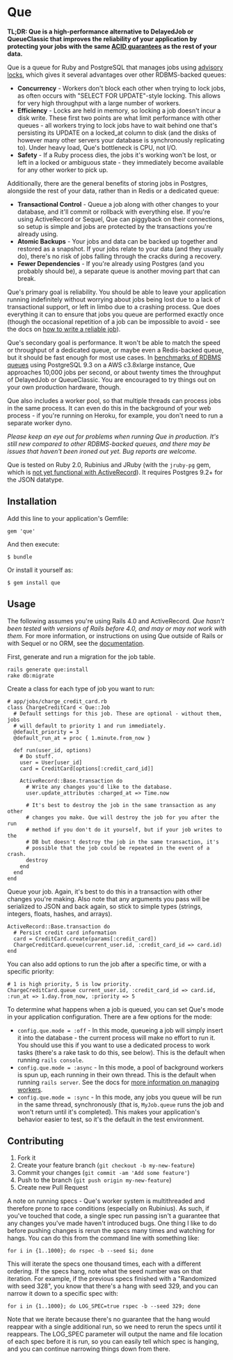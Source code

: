 # Que

**TL;DR: Que is a high-performance alternative to DelayedJob or QueueClassic that improves the reliability of your application by protecting your jobs with the same [ACID guarantees](https://en.wikipedia.org/wiki/ACID) as the rest of your data.**

Que is a queue for Ruby and PostgreSQL that manages jobs using [advisory locks](http://www.postgresql.org/docs/current/static/explicit-locking.html#ADVISORY-LOCKS), which gives it several advantages over other RDBMS-backed queues:

* **Concurrency** - Workers don't block each other when trying to lock jobs, as often occurs with "SELECT FOR UPDATE"-style locking. This allows for very high throughput with a large number of workers.
* **Efficiency** - Locks are held in memory, so locking a job doesn't incur a disk write. These first two points are what limit performance with other queues - all workers trying to lock jobs have to wait behind one that's persisting its UPDATE on a locked_at column to disk (and the disks of however many other servers your database is synchronously replicating to). Under heavy load, Que's bottleneck is CPU, not I/O.
* **Safety** - If a Ruby process dies, the jobs it's working won't be lost, or left in a locked or ambiguous state - they immediately become available for any other worker to pick up.

Additionally, there are the general benefits of storing jobs in Postgres, alongside the rest of your data, rather than in Redis or a dedicated queue:

* **Transactional Control** - Queue a job along with other changes to your database, and it'll commit or rollback with everything else. If you're using ActiveRecord or Sequel, Que can piggyback on their connections, so setup is simple and jobs are protected by the transactions you're already using.
* **Atomic Backups** - Your jobs and data can be backed up together and restored as a snapshot. If your jobs relate to your data (and they usually do), there's no risk of jobs falling through the cracks during a recovery.
* **Fewer Dependencies** - If you're already using Postgres (and you probably should be), a separate queue is another moving part that can break.

Que's primary goal is reliability. You should be able to leave your application running indefinitely without worrying about jobs being lost due to a lack of transactional support, or left in limbo due to a crashing process. Que does everything it can to ensure that jobs you queue are performed exactly once (though the occasional repetition of a job can be impossible to avoid - see the docs on [how to write a reliable job](https://github.com/chanks/que/blob/master/docs/writing_reliable_jobs.md)).

Que's secondary goal is performance. It won't be able to match the speed or throughput of a dedicated queue, or maybe even a Redis-backed queue, but it should be fast enough for most use cases. In [benchmarks of RDBMS queues](https://github.com/chanks/queue-shootout) using PostgreSQL 9.3 on a AWS c3.8xlarge instance, Que approaches 10,000 jobs per second, or about twenty times the throughput of DelayedJob or QueueClassic. You are encouraged to try things out on your own production hardware, though.

Que also includes a worker pool, so that multiple threads can process jobs in the same process. It can even do this in the background of your web process - if you're running on Heroku, for example, you don't need to run a separate worker dyno.

*Please keep an eye out for problems when running Que in production. It's still new compared to other RDBMS-backed queues, and there may be issues that haven't been ironed out yet. Bug reports are welcome.*

Que is tested on Ruby 2.0, Rubinius and JRuby (with the `jruby-pg` gem, which is [not yet functional with ActiveRecord](https://github.com/chanks/que/issues/4#issuecomment-29561356)). It requires Postgres 9.2+ for the JSON datatype.

## Installation

Add this line to your application's Gemfile:

    gem 'que'

And then execute:

    $ bundle

Or install it yourself as:

    $ gem install que

## Usage

The following assumes you're using Rails 4.0 and ActiveRecord. *Que hasn't been tested with versions of Rails before 4.0, and may or may not work with them.* For more information, or instructions on using Que outside of Rails or with Sequel or no ORM, see the [documentation](https://github.com/chanks/que/blob/master/docs).

First, generate and run a migration for the job table.

    rails generate que:install
    rake db:migrate

Create a class for each type of job you want to run:

    # app/jobs/charge_credit_card.rb
    class ChargeCreditCard < Que::Job
      # Default settings for this job. These are optional - without them, jobs
      # will default to priority 1 and run immediately.
      @default_priority = 3
      @default_run_at = proc { 1.minute.from_now }

      def run(user_id, options)
        # Do stuff.
        user = User[user_id]
        card = CreditCard[options[:credit_card_id]]

        ActiveRecord::Base.transaction do
          # Write any changes you'd like to the database.
          user.update_attributes :charged_at => Time.now

          # It's best to destroy the job in the same transaction as any other
          # changes you make. Que will destroy the job for you after the run
          # method if you don't do it yourself, but if your job writes to the
          # DB but doesn't destroy the job in the same transaction, it's
          # possible that the job could be repeated in the event of a crash.
          destroy
        end
      end
    end

Queue your job. Again, it's best to do this in a transaction with other changes you're making. Also note that any arguments you pass will be serialized to JSON and back again, so stick to simple types (strings, integers, floats, hashes, and arrays).

    ActiveRecord::Base.transaction do
      # Persist credit card information
      card = CreditCard.create(params[:credit_card])
      ChargeCreditCard.queue(current_user.id, :credit_card_id => card.id)
    end

You can also add options to run the job after a specific time, or with a specific priority:

    # 1 is high priority, 5 is low priority.
    ChargeCreditCard.queue current_user.id, :credit_card_id => card.id, :run_at => 1.day.from_now, :priority => 5

To determine what happens when a job is queued, you can set Que's mode in your application configuration. There are a few options for the mode:

* `config.que.mode = :off` - In this mode, queueing a job will simply insert it into the database - the current process will make no effort to run it. You should use this if you want to use a dedicated process to work tasks (there's a rake task to do this, see below). This is the default when running `rails console`.
* `config.que.mode = :async` - In this mode, a pool of background workers is spun up, each running in their own thread. This is the default when running `rails server`. See the docs for [more information on managing workers](https://github.com/chanks/que/blob/master/docs/managing_workers.md).
* `config.que.mode = :sync` - In this mode, any jobs you queue will be run in the same thread, synchronously (that is, `MyJob.queue` runs the job and won't return until it's completed). This makes your application's behavior easier to test, so it's the default in the test environment.

## Contributing

1. Fork it
2. Create your feature branch (`git checkout -b my-new-feature`)
3. Commit your changes (`git commit -am 'Add some feature'`)
4. Push to the branch (`git push origin my-new-feature`)
5. Create new Pull Request

A note on running specs - Que's worker system is multithreaded and therefore prone to race conditions (especially on Rubinius). As such, if you've touched that code, a single spec run passing isn't a guarantee that any changes you've made haven't introduced bugs. One thing I like to do before pushing changes is rerun the specs many times and watching for hangs. You can do this from the command line with something like:

    for i in {1..1000}; do rspec -b --seed $i; done

This will iterate the specs one thousand times, each with a different ordering. If the specs hang, note what the seed number was on that iteration. For example, if the previous specs finished with a "Randomized with seed 328", you know that there's a hang with seed 329, and you can narrow it down to a specific spec with:

    for i in {1..1000}; do LOG_SPEC=true rspec -b --seed 329; done

Note that we iterate because there's no guarantee that the hang would reappear with a single additional run, so we need to rerun the specs until it reappears. The LOG_SPEC parameter will output the name and file location of each spec before it is run, so you can easily tell which spec is hanging, and you can continue narrowing things down from there.
